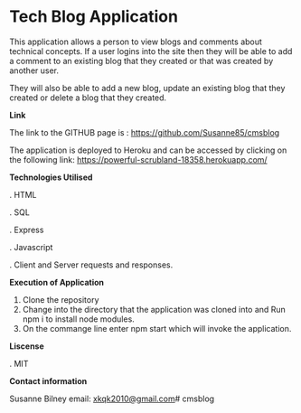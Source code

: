 # Tech Blog Application
This application allows a person to view blogs and comments about technical concepts.  If a user logins into the site then they will be able to add a comment to an existing blog that they created or that was created by another user.

They will also be able to add a new blog, update an existing blog that they created or delete a blog that they created.


**Link** 

The link to the GITHUB page is : https://github.com/Susanne85/cmsblog

The application is deployed to Heroku and can be accessed by clicking on the following link: https://powerful-scrubland-18358.herokuapp.com/
 
**Technologies Utilised**

. HTML

. SQL

. Express 

. Javascript

. Client and Server requests and responses.

**Execution of Application**

1.  Clone the repository
2.  Change into the directory that the application was cloned into and Run npm i to install node modules.
3.  On the commange line enter npm start which will invoke the application.


**Liscense**

. MIT

**Contact information**

Susanne Bilney 
email: xkqk2010@gmail.com# cmsblog